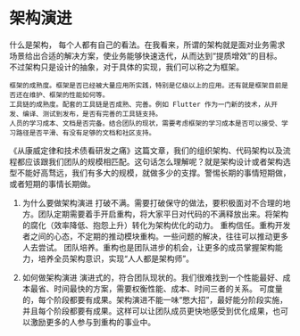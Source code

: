 # 架构演进

什么是架构，
每个人都有自己的看法。在我看来，所谓的架构就是面对业务需求场景给出合适的解决方案，使业务能够快速迭代，从而达到“提质增效”的目标。
不过架构只是设计的抽象，对于具体的实现，我们可以称之为框架。

    框架的成熟度。框架是否已经被大量应用所实践，特别是亿级以上的应用。还有就是框架目前是否还在维护、框架的性能如何等。
    工具链的成熟度。配套的工具链是否成熟、完善。例如 Flutter 作为一门新的技术，从开发、编译、测试到发布，是否有完善的工具链支持。
    人员的学习成本、文档是否完备。结合团队的现状，需要考虑框架的学习成本是否可以接受、学习路径是否平滑、有没有足够的文档和社区支持。

《从康威定律和技术债看研发之痛》这篇文章，我们的组织架构、代码架构以及流程都应该跟我们团队的规模相匹配。这句话怎么理解呢？就是架构设计或者架构选型不能好高骛远，我们有多大的规模，就做多少的支撑。警惕长期的事情短期做，或者短期的事情长期做。

1. 为什么要做架构演进
    打破不满。需要打破保守的做法，要积极面对不合理的地方。团队定期需要着手开启重构，将大家平日对代码的不满释放出来。将架构的腐化（效率降低、抱怨上升）转化为架构优化的动力。
    重构信任。重构开发者之间的心态，不定期的推动模块重构。一些问题的解决，往往可以推动更多人去尝试。
    团队培养。重构也是团队进步的机会，让更多的成员掌握架构能力，培养全员架构意识，实现“人人都是架构师”。

2. 如何做架构演进
    演进式的，符合团队现状的。我们很难找到一个性能最好、成本最省、时间最快的方案，需要权衡性能、成本、时间三者的关系。
    可度量的，每个阶段都要有成果。架构演进不能一味“憋大招”，最好能分阶段实施，并且每个阶段都要有成果。这样可以让团队成员更快地感受到优化成果，也可以激励更多的人参与到重构的事业中。


